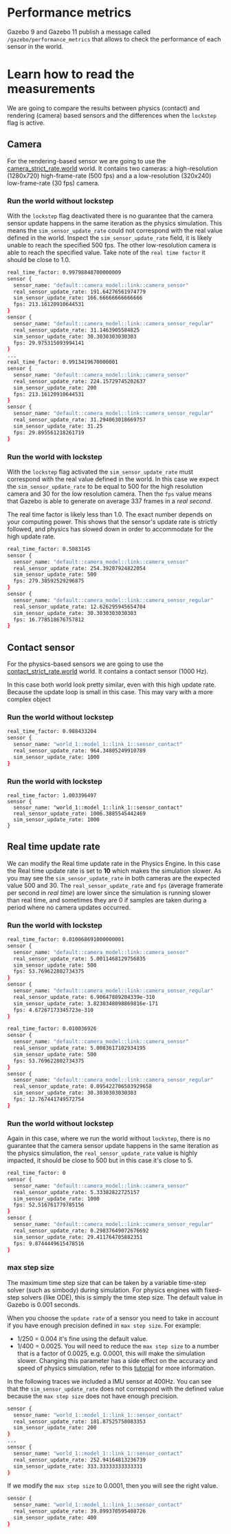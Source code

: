 # Performance metrics

Gazebo 9 and Gazebo 11 publish a message called `/gazebo/performance_metrics` that allows to check the performance
of each sensor in the world.

# Learn how to read the measurements

We are going to compare the results between physics (contact) and rendering (camera) based sensors and the differences
when the `lockstep` flag is active.

## Camera

For the rendering-based sensor we are going to use the [camera_strict_rate.world](https://github.com/osrf/gazebo/blob/gazebo9/test/worlds/camera_strict_rate.world) world. It contains two cameras: a high-resolution (1280x720) high-frame-rate (500 fps) and a a low-resolution (320x240) low-frame-rate (30 fps) camera.

### Run the world without lockstep

With the `lockstep` flag deactivated there is no guarantee that the camera sensor update happens in the same iteration as the physics simulation. This means the `sim_sensor_update_rate` could not correspond with the real value defined in the world. Inspect the `sim_sensor_update_rate` field, it is likely unable to reach the specified 500 fps. The other low-resolution camera is able to reach the specified value. Take note of the `real time factor` it should be close to 1.0.

```bash
real_time_factor: 0.99798848700000009
sensor {
  sensor_name: "default::camera_model::link::camera_sensor"
  real_sensor_update_rate: 191.64276561974779
  sim_sensor_update_rate: 166.66666666666666
  fps: 213.16120910644531
}
sensor {
  sensor_name: "default::camera_model::link::camera_sensor_regular"
  real_sensor_update_rate: 31.1463905584825
  sim_sensor_update_rate: 30.3030303030303
  fps: 29.975315093994141
}
...
real_time_factor: 0.9913419670000001
sensor {
  sensor_name: "default::camera_model::link::camera_sensor"
  real_sensor_update_rate: 224.15729745202637
  sim_sensor_update_rate: 200
  fps: 213.16120910644531
}
sensor {
  sensor_name: "default::camera_model::link::camera_sensor_regular"
  real_sensor_update_rate: 31.294063018669757
  sim_sensor_update_rate: 31.25
  fps: 29.895561218261719
}
```

### Run the world with lockstep

With the `lockstep` flag activated the `sim_sensor_update_rate` must correspond with the real value
defined in the world. In this case we expect the `sim_sensor_update_rate` to be equal to 500 for the high resolution camera
and 30 for the low resolution camera. Then the `fps` value means that Gazebo is able to generate on average 337 frames in a *real second*.

The real time factor is likely less than 1.0. The exact number depends on your computing power. This shows that
the sensor's update rate is strictly followed, and physics has slowed down in order to accommodate for the high update rate.

```bash
real_time_factor: 0.5083145
sensor {
  sensor_name: "default::camera_model::link::camera_sensor"
  real_sensor_update_rate: 254.39207924822054
  sim_sensor_update_rate: 500
  fps: 279.38592529296875
}
sensor {
  sensor_name: "default::camera_model::link::camera_sensor_regular"
  real_sensor_update_rate: 12.626295945654704
  sim_sensor_update_rate: 30.3030303030303
  fps: 16.778518676757812
}
```

## Contact sensor

For the physics-based sensors we are going to use the [contact_strict_rate.world](https://github.com/osrf/gazebo/blob/gazebo9/test/worlds/contact_strict_rate.world) world. It contains a contact sensor (1000 Hz).

In this case both world look pretty similar, even with this high update rate. Because the update loop
is small in this case. This may vary with a more complex object

### Run the world without lockstep

```bash
real_time_factor: 0.988433204
sensor {
  sensor_name: "world_1::model_1::link_1::sensor_contact"
  real_sensor_update_rate: 964.34805249910789
  sim_sensor_update_rate: 1000
}
```

### Run the world with lockstep

```
real_time_factor: 1.003396497
sensor {
  sensor_name: "world_1::model_1::link_1::sensor_contact"
  real_sensor_update_rate: 1006.3885545442469
  sim_sensor_update_rate: 1000
}
```

## Real time update rate

We can modify the Real time update rate in the Physics Engine. In this case the Real time update rate is set to **10** which makes the simulation slower. As you may see the `sim_sensor_update_rate` in both cameras are the expected value 500 and 30. The `real_sensor_update_rate` and `fps` (average framerate per second in *real time*) are lower since the simulation is running slower than real time, and sometimes they are 0 if samples are taken during a period where no camera updates occurred.

### Run the world with lockstep

```bash
real_time_factor: 0.010068691000000001
sensor {
  sensor_name: "default::camera_model::link::camera_sensor"
  real_sensor_update_rate: 5.0011468129756835
  sim_sensor_update_rate: 500
  fps: 53.769622802734375
}
sensor {
  sensor_name: "default::camera_model::link::camera_sensor_regular"
  real_sensor_update_rate: 6.90647889204339e-310
  sim_sensor_update_rate: 3.8230348098869816e-171
  fps: 4.67267173345723e-310
}

real_time_factor: 0.010036926
sensor {
  sensor_name: "default::camera_model::link::camera_sensor"
  real_sensor_update_rate: 5.0083617102934195
  sim_sensor_update_rate: 500
  fps: 53.769622802734375
}
sensor {
  sensor_name: "default::camera_model::link::camera_sensor_regular"
  real_sensor_update_rate: 0.095422706503929658
  sim_sensor_update_rate: 30.3030303030303
  fps: 12.767441749572754
}
```

### Run the world without lockstep

Again in this case, where we run the world without `lockstep`, there is no guarantee that the camera sensor update happens
in the same iteration as the physics simulation, the `real_sensor_update_rate` value is highly impacted, it should be
close to 500 but in this case it's close to 5.

```bash
real_time_factor: 0
sensor {
  sensor_name: "default::camera_model::link::camera_sensor"
  real_sensor_update_rate: 5.33382822725157
  sim_sensor_update_rate: 1000
  fps: 52.516761779785156
}
sensor {
  sensor_name: "default::camera_model::link::camera_sensor_regular"
  real_sensor_update_rate: 0.29837649072676692
  sim_sensor_update_rate: 29.411764705882351
  fps: 9.8744449615478516
}
```

### max step size

The maximum time step size that can be taken by a variable time-step solver (such as simbody) during simulation.
For physics engines with fixed-step solvers (like ODE), this is simply the time step size. The default value
in Gazebo is 0.001 seconds.

When you choose the `update rate` of a sensor you need to take in account if you have enough precision
defined in `max step size`. For example:

  - 1/250 = 0.004 it's fine using the default value.
  - 1/400 = 0.0025. You will need to reduce the `max step size` to a number that is a factor of 0.0025, e.g. 0.0001, this will make the simulation slower. Changing this parameter has a side effect on the accuracy and speed of physics simulation, refer to this [tutorial](http://gazebosim.org/tutorials?tut=physics_params&cat=physics) for more information.

In the following traces we included a IMU sensor at 400Hz. You can see that the `sim_sensor_update_rate` does not correspond with the defined value
because the `max step size` does not have enough precision.

```bash
sensor {
  sensor_name: "world_1::model_1::link_1::sensor_contact"
  real_sensor_update_rate: 181.87525758083353
  sim_sensor_update_rate: 200
}
...
sensor {
  sensor_name: "world_1::model_1::link_1::sensor_contact"
  real_sensor_update_rate: 252.94164813236739
  sim_sensor_update_rate: 333.33333333333331
}
```

If we modify the `max step size` to 0.0001, then you will see the right value.

```bash
sensor {
  sensor_name: "world_1::model_1::link_1::sensor_contact"
  real_sensor_update_rate: 39.899370595408726
  sim_sensor_update_rate: 400
}
```
